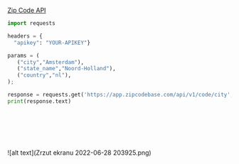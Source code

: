 
[Zip Code API](https://zipcodebase.com)


```python
import requests

headers = { 
  "apikey": "YOUR-APIKEY"}

params = (
   ("city","Amsterdam"),
   ("state_name","Noord-Holland"),
   ("country","nl"),
);

response = requests.get('https://app.zipcodebase.com/api/v1/code/city', headers=headers, params=params);
print(response.text)
```
\
\
\
\
\
![alt text](Zrzut ekranu 2022-06-28 203925.png)

